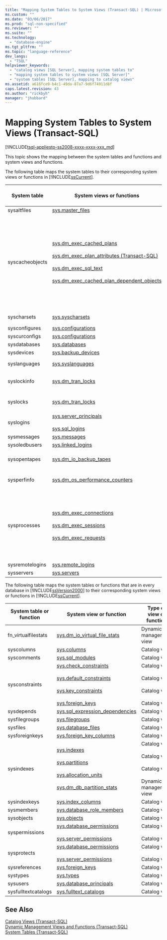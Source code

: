 ```yaml
---
title: "Mapping System Tables to System Views (Transact-SQL) | Microsoft Docs"
ms.custom: ""
ms.date: "03/06/2017"
ms.prod: "sql-non-specified"
ms.reviewer: ""
ms.suite: ""
ms.technology: 
  - "database-engine"
ms.tgt_pltfrm: ""
ms.topic: "language-reference"
dev_langs: 
  - "TSQL"
helpviewer_keywords: 
  - "catalog views [SQL Server], mapping system tables to"
  - "mapping system tables to system views [SQL Server]"
  - "system tables [SQL Server], mapping to catalog views"
ms.assetid: a616fce9-b4c1-49da-87a7-9d6f74911d8f
caps.latest.revision: 43
ms.author: "rickbyh"
manager: "jhubbard"
---
```

# Mapping System Tables to System Views (Transact-SQL)
[!INCLUDE[tsql-appliesto-ss2008-xxxx-xxxx-xxx_md](../../../a9retired/includes/tsql-appliesto-ss2008-xxxx-xxxx-xxx-md.md)]

  This topic shows the mapping between the system tables and functions and system views and functions.  
  
 The following table maps the system tables to their corresponding system views or functions in [!INCLUDE[ssCurrent](../../../a9notintoc/includes/sscurrent-md.md)].  
  
|System table|System views or functions|Type of view or function|  
|------------------|-------------------------------|------------------------------|  
|sysaltfiles|[sys.master_files](../../../relational-databases/reference/system-catalog-views/sys.master-files-transact-sql.md)|Catalog view|  
|syscacheobjects|[sys.dm_exec_cached_plans](../../../relational-databases/reference/system-dynamic-management-views/sys.dm-exec-cached-plans-transact-sql.md)<br /><br /> [sys.dm_exec_plan_attributes &#40;Transact-SQL&#41;](../../../relational-databases/reference/system-dynamic-management-views/sys.dm-exec-plan-attributes-transact-sql.md)<br /><br /> [sys.dm_exec_sql_text](../../../relational-databases/reference/system-dynamic-management-views/sys.dm-exec-sql-text-transact-sql.md)<br /><br /> [sys.dm_exec_cached_plan_dependent_objects](../../../relational-databases/reference/system-dynamic-management-views/sys.dm-exec-cached-plan-dependent-objects-transact-sql.md)|Dynamic management view<br /><br /> Dynamic management view<br /><br /> Dynamic management view<br /><br /> Dynamic management view|  
|syscharsets|[sys.syscharsets](../../../relational-databases/reference/system-compatibility-views/sys.syscharsets-transact-sql.md)|Compatibility view|  
|sysconfigures|[sys.configurations](../../../relational-databases/reference/system-catalog-views/sys.configurations-transact-sql.md)|Catalog view|  
|syscurconfigs|[sys.configurations](../../../relational-databases/reference/system-catalog-views/sys.configurations-transact-sql.md)|Catalog view|  
|sysdatabases|[sys.databases](../../../relational-databases/reference/system-catalog-views/sys.databases-transact-sql.md)|Catalog view|  
|sysdevices|[sys.backup_devices](../../../relational-databases/reference/system-catalog-views/sys.backup-devices-transact-sql.md)|Catalog view|  
|syslanguages|[sys.syslanguages](../../../relational-databases/reference/system-compatibility-views/sys.syslanguages-transact-sql.md)|Compatibility view|  
|syslockinfo|[sys.dm_tran_locks](../../../relational-databases/reference/system-dynamic-management-views/sys.dm-tran-locks-transact-sql.md)|Dynamic management view|  
|syslocks|[sys.dm_tran_locks](../../../relational-databases/reference/system-dynamic-management-views/sys.dm-tran-locks-transact-sql.md)|Dynamic management view|  
|syslogins|[sys.server_principals](../../../relational-databases/reference/system-catalog-views/sys.server-principals-transact-sql.md)<br /><br /> [sys.sql_logins](../../../relational-databases/reference/system-catalog-views/sys.sql-logins-transact-sql.md)|Catalog view|  
|sysmessages|[sys.messages](../../../relational-databases/reference/system-catalog-views/messages-for-errors-catalog-views-sys.messages.md)|Catalog view|  
|sysoledbusers|[sys.linked_logins](../../../relational-databases/reference/system-catalog-views/sys.linked-logins-transact-sql.md)|Catalog view|  
|sysopentapes|[sys.dm_io_backup_tapes](../../../relational-databases/reference/system-dynamic-management-views/sys.dm-io-backup-tapes-transact-sql.md)|Dynamic management view|  
|sysperfinfo|[sys.dm_os_performance_counters](../../../relational-databases/reference/system-dynamic-management-views/sys.dm-os-performance-counters-transact-sql.md)|Dynamic management view|  
|sysprocesses|[sys.dm_exec_connections](../../../relational-databases/reference/system-dynamic-management-views/sys.dm-exec-connections-transact-sql.md)<br /><br /> [sys.dm_exec_sessions](../../../relational-databases/reference/system-dynamic-management-views/sys.dm-exec-sessions-transact-sql.md)<br /><br /> [sys.dm_exec_requests](../../../relational-databases/reference/system-dynamic-management-views/sys.dm-exec-requests-transact-sql.md)|Dynamic management view<br /><br /> Dynamic management view<br /><br /> Dynamic management view|  
|sysremotelogins|[sys.remote_logins](../../../relational-databases/reference/system-catalog-views/sys.remote-logins-transact-sql.md)|Catalog view|  
|sysservers|[sys.servers](../../../relational-databases/reference/system-catalog-views/sys.servers-transact-sql.md)|Catalog view|  
  
 The following table maps the system tables or functions that are in every database in [!INCLUDE[ssVersion2000](../../../a9notintoc/includes/ssversion2000-md.md)] to their corresponding system views or functions in [!INCLUDE[ssCurrent](../../../a9notintoc/includes/sscurrent-md.md)].  
  
|System table or function|System view or function|Type of view or function|  
|------------------------------|-----------------------------|------------------------------|  
|fn_virtualfilestats|[sys.dm_io_virtual_file_stats](../../../relational-databases/reference/system-dynamic-management-views/sys.dm-io-virtual-file-stats-transact-sql.md)|Dynamic management view|  
|syscolumns|[sys.columns](../../../relational-databases/reference/system-catalog-views/sys.columns-transact-sql.md)|Catalog view|  
|syscomments|[sys.sql_modules](../../../relational-databases/reference/system-catalog-views/sys.sql-modules-transact-sql.md)|Catalog view|  
|sysconstraints|[sys.check_constraints](../../../relational-databases/reference/system-catalog-views/sys.check-constraints-transact-sql.md)<br /><br /> [sys.default_constraints](../../../relational-databases/reference/system-catalog-views/sys.default-constraints-transact-sql.md)<br /><br /> [sys.key_constraints](../../../relational-databases/reference/system-catalog-views/sys.key-constraints-transact-sql.md)<br /><br /> [sys.foreign_keys](../../../relational-databases/reference/system-catalog-views/sys.foreign-keys-transact-sql.md)|Catalog view<br /><br /> Catalog view<br /><br /> Catalog view<br /><br /> Catalog view|  
|sysdepends|[sys.sql_expression_dependencies](../../../relational-databases/reference/system-catalog-views/sys.sql-expression-dependencies-transact-sql.md)|Catalog view|  
|sysfilegroups|[sys.filegroups](../../../relational-databases/reference/system-catalog-views/sys.filegroups-transact-sql.md)|Catalog view|  
|sysfiles|[sys.database_files](../../../relational-databases/reference/system-catalog-views/sys.database-files-transact-sql.md)|Catalog view|  
|sysforeignkeys|[sys.foreign_key_columns](../../../relational-databases/reference/system-catalog-views/sys.foreign-key-columns-transact-sql.md)|Catalog view|  
|sysindexes|[sys.indexes](../../../relational-databases/reference/system-catalog-views/sys.indexes-transact-sql.md)<br /><br /> [sys.partitions](../../../relational-databases/reference/system-catalog-views/sys.partitions-transact-sql.md)<br /><br /> [sys.allocation_units](../../../relational-databases/reference/system-catalog-views/sys.allocation-units-transact-sql.md)<br /><br /> [sys.dm_db_partition_stats](../../../relational-databases/reference/system-dynamic-management-views/sys.dm-db-partition-stats-transact-sql.md)|Catalog view<br /><br /> Catalog view<br /><br /> Catalog view<br /><br /> Dynamic management view|  
|sysindexkeys|[sys.index_columns](../../../relational-databases/reference/system-catalog-views/sys.index-columns-transact-sql.md)|Catalog view|  
|sysmembers|[sys.database_role_members](../../../relational-databases/reference/system-catalog-views/sys.database-role-members-transact-sql.md)|Catalog view|  
|sysobjects|[sys.objects](../../../relational-databases/reference/system-catalog-views/sys.objects-transact-sql.md)|Catalog view|  
|syspermissions|[sys.database_permissions](../../../relational-databases/reference/system-catalog-views/sys.database-permissions-transact-sql.md)<br /><br /> [sys.server_permissions](../../../relational-databases/reference/system-catalog-views/sys.server-permissions-transact-sql.md)|Catalog view<br /><br /> Catalog view|  
|sysprotects|[sys.database_permissions](../../../relational-databases/reference/system-catalog-views/sys.database-permissions-transact-sql.md)<br /><br /> [sys.server_permissions](../../../relational-databases/reference/system-catalog-views/sys.server-permissions-transact-sql.md)|Catalog view<br /><br /> Catalog view|  
|sysreferences|[sys.foreign_keys](../../../relational-databases/reference/system-catalog-views/sys.foreign-keys-transact-sql.md)|Catalog view|  
|systypes|[sys.types](../../../relational-databases/reference/system-catalog-views/sys.types-transact-sql.md)|Catalog view|  
|sysusers|[sys.database_principals](../../../relational-databases/reference/system-catalog-views/sys.database-principals-transact-sql.md)|Catalog view|  
|sysfulltextcatalogs|[sys.fulltext_catalogs](../../../relational-databases/reference/system-catalog-views/sys.fulltext-catalogs-transact-sql.md)|Catalog view|  
  
## See Also  
 [Catalog Views &#40;Transact-SQL&#41;](../../../relational-databases/reference/system-catalog-views/catalog-views-transact-sql.md)   
 [Dynamic Management Views and Functions &#40;Transact-SQL&#41;](../Topic/Dynamic%20Management%20Views%20and%20Functions%20\(Transact-SQL\).md)   
 [System Tables &#40;Transact-SQL&#41;](../../../relational-databases/reference/system-tables/system-tables-transact-sql.md)  
  
  